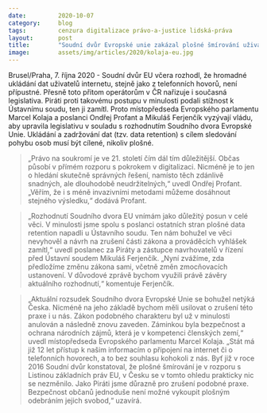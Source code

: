 ```yaml
---
date:         2020-10-07
category:     blog
tags:         cenzura digitalizace právo-a-justice lidská-práva
layout:       post
title:        "Soudní dvůr Evropské unie zakázal plošné šmírování uživatelů. Piráti volají po změně českého zákona"
image:        assets/img/articles/2020/kolaja-eu.jpg
---
```




Brusel/Praha, 7. října 2020 - Soudní dvůr EU včera rozhodl, že hromadné ukládání dat uživatelů internetu, stejně jako z telefonních hovorů, není přípustné. Přesně toto přitom operátorům v ČR nařizuje i současná legislativa. Piráti proti takovému postupu v minulosti podali stížnost k Ústavnímu soudu, ten ji zamítl. Proto místopředseda Evropského parlamentu Marcel Kolaja a poslanci Ondřej Profant a Mikuláš Ferjenčík vyzývají vládu, aby upravila legislativu v souladu s rozhodnutím Soudního dvora Evropské Unie. Ukládání a zadržování dat (tzv. data retention) s cílem sledování pohybu osob musí být cílené, nikoliv plošné.

> „Právo na soukromí je ve 21. století čím dál tím důležitější. Občas působí v přímém rozporu s pokrokem v digitalizaci. Nicméně je to jen o hledání skutečně správných řešení, namísto těch zdánlivě snadných, ale dlouhodobě neudržitelných,“ uvedl Ondřej Profant. „Věřím, že i s méně invazivními metodami můžeme dosáhnout stejného výsledku,“ dodává Profant.

> „Rozhodnutí Soudního dvora EU vnímám jako důležitý posun v celé věci. V minulosti jsme spolu s poslanci ostatních stran plošné data retention napadli u Ústavního soudu. Ten nám bohužel ve věci nevyhověl a návrh na zrušení části zákona a prováděcích vyhlášek zamítl,“ uvedl poslanec za Piráty a zástupce navrhovatelů v řízení před Ústavní soudem Mikuláš Ferjenčík. „Nyní zvážíme, zda předložíme změnu zákona sami, včetně změn zmocňovacích ustanovení. V důvodové zprávě bychom využili právě závěry aktuálního rozhodnutí,“ komentuje Ferjenčík.

> „Aktuální rozsudek Soudního dvora Evropské Unie se bohužel netýká Česka. Nicméně na jeho základě bychom měli usilovat o zrušení této praxe i u nás. Zákon podobného charakteru byl už v minulosti anulován a následně znovu zaveden. Záminkou byla bezpečnost a ochrana národních zájmů, která je v kompetenci členských zemí,“ uvedl místopředseda Evropského parlamentu Marcel Kolaja. „Stát má již 12 let přístup k našim informacím o připojení na internet či o telefonních hovorech, a to bez souhlasu kohokoli z nás. Byť již v roce 2016 Soudní dvůr konstatoval, že plošné šmírování je v rozporu s Listinou základních práv EU, v Česku se v tomto ohledu prakticky nic se nezměnilo. Jako Piráti jsme důrazně pro zrušení podobné praxe. Bezpečnost občanů jednoduše není možné vykoupit plošným odebráním jejich svobod,“ uzavírá.
